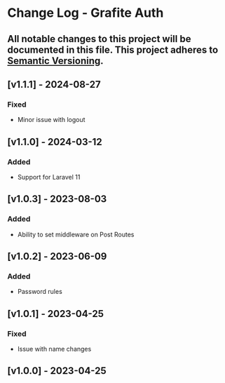 # Change Log - Grafite Auth
All notable changes to this project will be documented in this file.
This project adheres to [Semantic Versioning](http://semver.org/).
----

## [v1.1.1] - 2024-08-27

### Fixed
- Minor issue with logout

## [v1.1.0] - 2024-03-12

### Added
- Support for Laravel 11

## [v1.0.3] - 2023-08-03

### Added
- Ability to set middleware on Post Routes

## [v1.0.2] - 2023-06-09

### Added
- Password rules

## [v1.0.1] - 2023-04-25

### Fixed
- Issue with name changes

## [v1.0.0] - 2023-04-25
